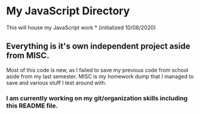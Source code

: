 # My JavaScript Directory

This will house my JavaScript work     * (initialized 10/08/2020)

## Everything is it's own independent project aside from MISC.

Most of this code is new, as I failed to save my previous code from school aside from my last semester.
MISC is my homework dump that I managed to save and various stuff I test around with.



### I am currently working on my git/organization skills including this README file.
